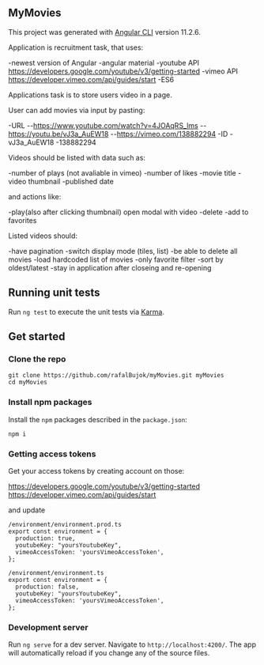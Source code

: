 ## MyMovies

This project was generated with [Angular CLI](https://github.com/angular/angular-cli) version 11.2.6.

Application is recruitment task, that uses:

-newest version of Angular
-angular material
-youtube API https://developers.google.com/youtube/v3/getting-started
-vimeo API https://developer.vimeo.com/api/guides/start
-ES6

Applications task is to store users video in a page.

User can add movies via input by pasting:

-URL
--https://www.youtube.com/watch?v=4JOAqRS_lms
--https://youtu.be/vJ3a_AuEW18
--https://vimeo.com/138882294
-ID
-vJ3a_AuEW18
-138882294

Videos should be listed with data such as:

-number of plays (not avaliable in vimeo)
-number of likes
-movie title
-video thumbnail
-published date

and actions like:

-play(also after clicking thumbnail) open modal with video
-delete
-add to favorites

Listed videos should:

-have pagination
-switch display mode (tiles, list)
-be able to delete all movies
-load hardcoded list of movies
-only favorite filter
-sort by oldest/latest
-stay in application after closeing and re-opening

## Running unit tests

Run `ng test` to execute the unit tests via [Karma](https://karma-runner.github.io).

## Get started

### Clone the repo

```shell
git clone https://github.com/rafalBujok/myMovies.git myMovies
cd myMovies
```

### Install npm packages

Install the `npm` packages described in the `package.json`:

```shell
npm i
```

### Getting access tokens

Get your access tokens by creating account on those:

https://developers.google.com/youtube/v3/getting-started
https://developer.vimeo.com/api/guides/start

and update

```shell
/environment/environment.prod.ts
export const environment = {
  production: true,
  youtubeKey: "yoursYoutubeKey",
  vimeoAccessToken: 'yoursVimeoAccessToken',
};
```

```shell
/environment/environment.ts
export const environment = {
  production: false,
  youtubeKey: "yoursYoutubeKey",
  vimeoAccessToken: 'yoursVimeoAccessToken',
};
```

### Development server

Run `ng serve` for a dev server. Navigate to `http://localhost:4200/`. The app will automatically reload if you change any of the source files.
